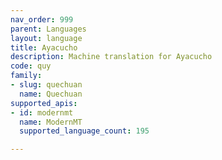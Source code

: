 ```yaml
---
nav_order: 999
parent: Languages
layout: language
title: Ayacucho
description: Machine translation for Ayacucho
code: quy
family:
- slug: quechuan
  name: Quechuan
supported_apis:
- id: modernmt
  name: ModernMT
  supported_language_count: 195

---
```


